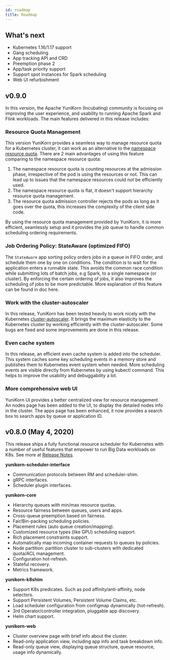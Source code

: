 ```yaml
---
id: roadmap
title: Roadmap
---
```


<!--
Licensed to the Apache Software Foundation (ASF) under one
or more contributor license agreements.  See the NOTICE file
distributed with this work for additional information
regarding copyright ownership.  The ASF licenses this file
to you under the Apache License, Version 2.0 (the
"License"); you may not use this file except in compliance
with the License.  You may obtain a copy of the License at

  http://www.apache.org/licenses/LICENSE-2.0

Unless required by applicable law or agreed to in writing,
software distributed under the License is distributed on an
"AS IS" BASIS, WITHOUT WARRANTIES OR CONDITIONS OF ANY
KIND, either express or implied.  See the License for the
specific language governing permissions and limitations
under the License.
-->

## What's next

- Kubernetes 1.16/1.17 support
- Gang scheduling
- App tracking API and CRD
- Preemption phase 2
- App/task priority support
- Support spot instances for Spark scheduling
- Web UI refurbishment

## v0.9.0

In this version, the Apache YuniKorn (Incubating) community is focusing on improving the user experience, and usability
to running Apache Spark and Flink workloads. The main features delivered in this release includes:

### Resource Quota Management

This version YuniKorn provides a seamless way to manage resource quota for a Kubernetes cluster, it can work as an
alternative to the [namespace resource quota](https://kubernetes.io/docs/concepts/policy/resource-quotas/). There are
2 main advantages of using this feature comparing to the namespace resource quota:

1. The namespace resource quota is counting resources at the admission phase, irrespective of the pod is using the resources or not.
This can lead up to issues that the namespace resources could not be efficiently used.
2. The namespace resource quota is flat, it doesn't support hierarchy resource quota management.
3. The resource quota admission controller rejects the pods as long as it goes over the quota, this increases the complexity
of the client side code.

By using the resource quota management provided by YuniKorn, it is more efficient, seamlessly setup and it provides the
job queue to handle common scheduling ordering requirements.

### Job Ordering Policy: StateAware (optimized FIFO)

The `StateAware` app sorting policy orders jobs in a queue in FIFO order, and schedule them one by one on conditions.
The condition is to wait for the application enters a runnable state. This avoids the common race condition while submitting
lots of batch jobs, e.g Spark, to a single namespace (or cluster). By enforcing the certain ordering of jobs, it also improves
the scheduling of jobs to be more predictable. More explanation of this feature can be found in doc here.

### Work with the cluster-autoscaler

In this release, YuniKorn has been tested heavily to work nicely with the Kubernetes [cluster-autoscaler](https://github.com/kubernetes/autoscaler/tree/master/cluster-autoscaler).
It brings the maximum elasticity to the Kubernetes cluster by working efficiently with the cluster-autoscaler. Some bugs
are fixed and some improvements are done in this release.

### Even cache system

In this release, an efficient even cache system is added into the scheduler. This system caches some key scheduling
events in a memory store and publishes them to Kubernetes event system when needed. More scheduling events are visible
directly from Kubernetes by using kubectl command. This helps to improve the usability and debuggability a lot.

### More comprehensive web UI

YuniKorn UI provides a better centralized view for resource management. An nodes page has been added to the UI, to display
the detailed nodes info in the cluster. The apps page has been enhanced, it now provides a search box to search apps by
queue or application ID.

## v0.8.0 (May 4, 2020)

This release ships a fully functional resource scheduler for Kubernetes with a number of useful features that empower
to run Big Data workloads on K8s. See more at [Release Notes](http://yunikorn.apache.org/docs/get_started/release_notes#release-notes-v080).

**yunikorn-scheduler-interface**

* Communication protocols between RM and scheduler-shim.
* gRPC interfaces.
* Scheduler plugin interfaces.

**yunikorn-core**

* Hierarchy queues with min/max resource quotas.
* Resource fairness between queues, users and apps.
* Cross-queue preemption based on fairness.
* Fair/Bin-packing scheduling policies.
* Placement rules (auto queue creation/mapping).
* Customized resource types (like GPU) scheduling support.
* Rich placement constraints support.
* Automatically map incoming container requests to queues by policies.
* Node partition: partition cluster to sub-clusters with dedicated quota/ACL management.
* Configuration hot-refresh.
* Stateful recovery.
* Metrics framework.

**yunikorn-k8shim**

* Support K8s predicates. Such as pod affinity/anti-affinity, node selectors.
* Support Persistent Volumes, Persistent Volume Claims, etc.
* Load scheduler configuration from configmap dynamically (hot-refresh).
* 3rd Operator/controller integration, pluggable app discovery.
* Helm chart support.

**yunikorn-web**

* Cluster overview page with brief info about the cluster.
* Read-only application view, including app info and task breakdown info.
* Read-only queue view, displaying queue structure, queue resource, usage info dynamically.
